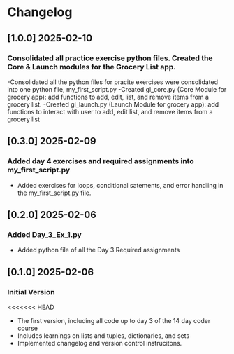 # Changelog

## [1.0.0] 2025-02-10
### Consolidated all practice exercise python files. Created the Core & Launch modules for the Grocery List app.
-Consolidated all the python files for pracite exercises were consolidated into one python file, my_first_script.py
-Created gl_core.py (Core Module for grocery app): add functions to add, edit, list, and remove items from a grocery list.
-Created gl_launch.py (Launch Module for grocery app): add functions to interact with user to add, edit list, and remove items from a grocery list

## [0.3.0] 2025-02-09
### Added day 4 exercises and required assignments into my_first_script.py
- Added exercises for loops, conditional satements, and error handling in the my_first_script.py file.

## [0.2.0] 2025-02-06
### Added Day_3_Ex_1.py
- Added python file of all the Day 3 Required assignments

## [0.1.0] 2025-02-06
### Initial Version
<<<<<<< HEAD
- The first version, including all code up to day 3 of the 14 day coder course
- Includes learnings on lists and tuples, dictionaries, and sets
- Implemented changelog and version control instrucitons.
